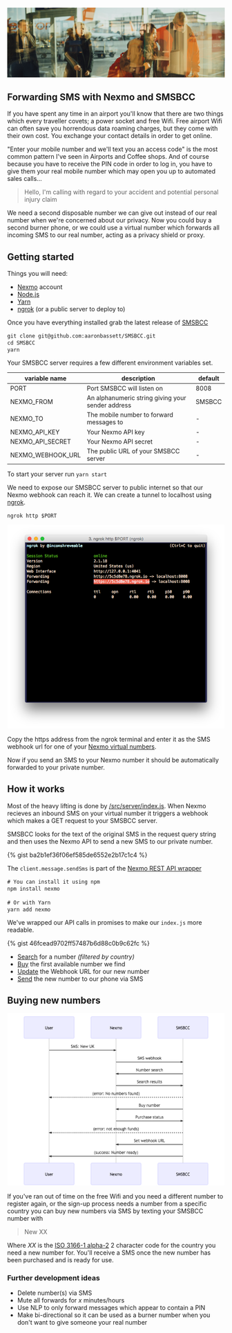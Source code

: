 ![airport picture from unsplash.com](./images/airport.jpg)

## Forwarding SMS with Nexmo and SMSBCC

If you have spent any time in an airport you'll know that there are two things
which every traveller covets; a power socket and free Wifi. Free airport Wifi
can often save you horrendous data roaming charges, but they come with their
own cost. You exchange your contact details in order to get online.

"Enter your mobile number and we'll text you an access code" is the most
common pattern I've seen in Airports and Coffee shops. And of course because
you have to receive the PIN code in order to log in, you have to give them
your real mobile number which may open you up to automated sales calls...

> Hello, I'm calling with regard to your accident and potential personal injury claim

We need a second disposable number we can give out instead of our real number
when we're concerned about our privacy. Now you could buy a second burner phone,
or we could use a virtual number which forwards all incoming SMS to our real
number, acting as a privacy shield or proxy.

## Getting started

Things you will need:

- [Nexmo](https://www.nexmo.com/) account
- [Node.js](https://nodejs.org/en/download/)
- [Yarn](https://yarnpkg.com/lang/en/docs/install/)
- [ngrok](https://ngrok.com/) (or a public server to deploy to)

Once you have everything installed grab the latest release of
[SMSBCC](https://github.com/aaronbassett/SMSBCC/releases)

    git clone git@github.com:aaronbassett/SMSBCC.git
    cd SMSBCC
    yarn

Your SMSBCC server requires a few different environment variables set.

| variable name     | description                                       | default       |
|-------------------|---------------------------------------------------|---------------|
| PORT              | Port SMSBCC will listen on                        | 8008          |
| NEXMO_FROM        | An alphanumeric string giving your sender address | SMSBCC        |
| NEXMO_TO          | The mobile number to forward messages to          | -             |
| NEXMO_API_KEY     | Your Nexmo API key                                | -             |
| NEXMO_API_SECRET  | Your Nexmo API secret                             | -             |
| NEXMO_WEBHOOK_URL | The public URL of your SMSBCC server              | -             |


To start your server run `yarn start`

We need to expose our SMSBCC server to public internet so that our Nexmo webhook
can reach it. We can create a tunnel to localhost using [ngrok](https://ngrok.com/).

    ngrok http $PORT

![ngrok terminal](./images/ngrok.png)

Copy the https address from the ngrok terminal and enter it as the SMS webhook
url for one of your [Nexmo virtual numbers](https://dashboard.nexmo.com/your-numbers).

Now if you send an SMS to your Nexmo number it should be automatically forwarded
to your private number.

## How it works

Most of the heavy lifting is done by
[/src/server/index.js](https://github.com/aaronbassett/SMSBCC/blob/master/src/server/index.js).
When Nexmo recieves an inbound SMS on your virtual number it triggers a webhook
which makes a GET request to your SMSBCC server.

SMSBCC looks for the text of the original SMS in the request query string and
then uses the Nexmo API to send a new SMS to our private number.

{% gist ba2b1ef36f06ef585de6552e2b17c1c4 %}

The `client.message.sendSms` is part of the
[Nexmo REST API wrapper](https://www.npmjs.com/package/nexmo)

    # You can install it using npm
    npm install nexmo

    # Or with Yarn
    yarn add nexmo

We've wrapped our API calls in promises to make our `index.js` more readable.

{% gist 46fcead9702ff57487b6d88c0b9c62fc %}

- [Search](https://docs.nexmo.com/tools/developer-api/number-search) for a number _(filtered by country)_
- [Buy](https://docs.nexmo.com/tools/developer-api/number-buy) the first available number we find
- [Update](https://docs.nexmo.com/tools/developer-api/number-update) the Webhook URL for our new number
- [Send](https://docs.nexmo.com/messaging/sms-api) the new number to our phone via SMS

## Buying new numbers

![Sequence diagram for buying new numbers](./images/buy-number-diagram.png)

If you've ran out of time on the free Wifi and you need a different number to
register again, or the sign-up process needs a number from a specific country
you can buy new numbers via SMS by texting your SMSBCC number with

> New XX

Where *XX* is the [ISO 3166-1 alpha-2](https://en.wikipedia.org/wiki/ISO_3166-1_alpha-2)
2 character code for the country you need a new number for. You'll receive a SMS
once the new number has been purchased and is ready for use.

### Further development ideas

- Delete number(s) via SMS
- Mute all forwards for _x_ minutes/hours
- Use NLP to only forward messages which appear to contain a PIN
- Make bi-directional so it can be used as a burner number when you don't want to give someone your real number
